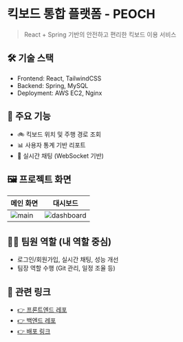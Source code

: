 # 킥보드 통합 플랫폼 - PEOCH

> React + Spring 기반의 안전하고 편리한 킥보드 이용 서비스

## 🛠 기술 스택

- Frontend: React, TailwindCSS
- Backend: Spring, MySQL
- Deployment: AWS EC2, Nginx

## 🌟 주요 기능

- 🚲 킥보드 위치 및 주행 경로 조회
- 📊 사용자 통계 기반 리포트
- 📡 실시간 채팅 (WebSocket 기반)

## 🖼️ 프로젝트 화면

| 메인 화면 | 대시보드 |
|-----------|-----------|
| ![main](./images/main.png) | ![dashboard](./images/dashboard.png) |

## 🧑‍💻 팀원 역할 (내 역할 중심)

- 로그인/회원가입, 실시간 채팅, 성능 개선
- 팀장 역할 수행 (Git 관리, 일정 조율 등)

## 🔗 관련 링크

- [👉 프론트엔드 레포](https://github.com/내계정/frontend)
- [👉 백엔드 레포](https://github.com/내계정/backend)
- [👉 배포 링크](https://peoch.com)

